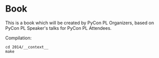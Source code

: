 Book
====

This is a book which will be created by PyCon PL Organizers, based on PyCon PL Speaker's talks for PyCon PL Attendees.

Compilation:

    cd 2014/__context__
    make
